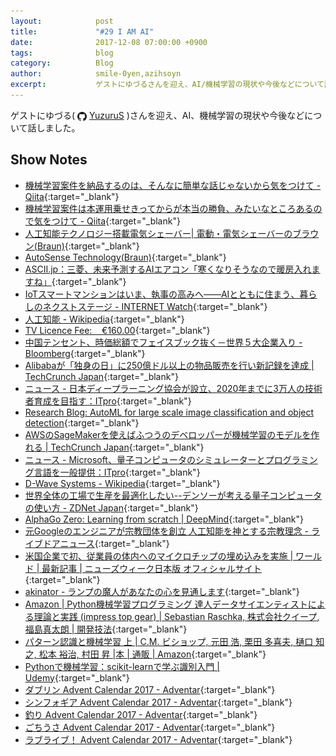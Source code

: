 ```yaml
---
layout:            post
title:             "#29 I AM AI"
date:              2017-12-08 07:00:00 +0900
tags:              blog
category:          Blog
author:            smile-0yen,azihsoyn
excerpt:           ゲストにゆづるさんを迎え、AI/機械学習の現状や今後などについて話しました。
---
```

ゲストにゆづる(
<img title="github" alt="github" src="../assets/GitHub-Mark.png" height="15" width="15" align="absmiddle"/> [YuzuruS](https://github.com/YuzuruS)
)さんを迎え、AI、機械学習の現状や今後などについて話しました。

## Show Notes
- [機械学習案件を納品するのは、そんなに簡単な話じゃないから気をつけて \- Qiita](https://qiita.com/yoshizaki_kkgk/items/fa8b45918445bb3e6dc3){:target="_blank"}
- [機械学習案件は本運用乗せきってからが本当の勝負、みたいなところあるので気をつけて \- Qiita](https://qiita.com/piyo7/items/59068fed6fb3e4b53174){:target="_blank"}
- [人工知能テクノロジー搭載電気シェーバー\| 電動・電気シェーバーのブラウン\(Braun\)](https://www.braun.jp/ja-jp/male-grooming/shavers-for-men/autosense-technology){:target="_blank"}
- [AutoSense Technology\(Braun\)](https://us.braun.com/en-us/male-grooming/shavers-for-men/autosense-technology){:target="_blank"}
- [ASCII\.jp：三菱、未来予測するAIエアコン「寒くなりそうなので暖房入れますね」](http://ascii.jp/elem/000/001/535/1535329/){:target="_blank"}
- [IoTスマートマンションはいま、執事の高みへ――AIとともに住まう、暮らしのネクストステージ \- INTERNET Watch](https://internet.watch.impress.co.jp/docs/special/1093838.html){:target="_blank"}
- [人工知能 \- Wikipedia](https://ja.wikipedia.org/wiki/%E4%BA%BA%E5%B7%A5%E7%9F%A5%E8%83%BD){:target="_blank"}
- [TV Licence Fee:    €160\.00](http://www.anpost.ie/AnPost/MainContent/Personal+Customers/More+from+An+Post/TV+Licence/TV+Licence+home#second){:target="_blank"}
- [中国テンセント、時価総額でフェイスブック抜く－世界５大企業入り \- Bloomberg](https://www.bloomberg.co.jp/news/articles/2017-11-21/OZRZVD6TTDS101){:target="_blank"}
- [Alibabaが「独身の日」に250億ドル以上の物品販売を行い新記録を達成 \| TechCrunch Japan](http://jp.techcrunch.com/2017/11/12/2017-11-11-alibaba-smashes-its-singles-day-record/){:target="_blank"}
- [ニュース \- 日本ディープラーニング協会が設立、2020年までに3万人の技術者育成を目指す：ITpro](http://itpro.nikkeibp.co.jp/atcl/news/17/100402400/?rt=nocnt){:target="_blank"}
- [Research Blog: AutoML for large scale image classification and object detection](https://research.googleblog.com/2017/11/automl-for-large-scale-image.html){:target="_blank"}
- [AWSのSageMakerを使えばふつうのデベロッパーが機械学習のモデルを作れる \| TechCrunch Japan](http://jp.techcrunch.com/2017/11/30/2017-11-29-aws-releases-sagemaker-to-make-it-easier-to-build-and-deploy-machine-learning-models/){:target="_blank"}
- [ニュース \- Microsoft、量子コンピュータのシミュレーターとプログラミング言語を一般提供：ITpro](http://itpro.nikkeibp.co.jp/atcl/news/17/092602343/?rt=nocnt){:target="_blank"}
- [D\-Wave Systems \- Wikipedia](https://ja.wikipedia.org/wiki/D-Wave_Systems){:target="_blank"}
- [世界全体の工場で生産を最適化したい\-\-デンソーが考える量子コンピュータの使い方 \- ZDNet Japan](https://japan.zdnet.com/article/35104799/){:target="_blank"}
- [AlphaGo Zero: Learning from scratch \| DeepMind](https://deepmind.com/blog/alphago-zero-learning-scratch/){:target="_blank"}
- [元Googleのエンジニアが宗教団体を創立 人工知能を神とする宗教理念 \- ライブドアニュース](http://news.livedoor.com/article/detail/13709440/){:target="_blank"}
- [米国企業で初、従業員の体内へのマイクロチップの埋め込みを実施 \| ワールド \| 最新記事 \| ニューズウィーク日本版 オフィシャルサイト](http://www.newsweekjapan.jp/stories/world/2017/08/post-8107.php){:target="_blank"}
- [akinator - ランプの魔人があなたの心を見通します](http://jp.akinator.com/){:target="_blank"}
- [Amazon \| Python機械学習プログラミング 達人データサイエンティストによる理論と実践 \(impress top gear\) \| Sebastian Raschka, 株式会社クイープ, 福島真太朗 \| 開発技法](https://www.amazon.co.jp/Python%E6%A9%9F%E6%A2%B0%E5%AD%A6%E7%BF%92%E3%83%97%E3%83%AD%E3%82%B0%E3%83%A9%E3%83%9F%E3%83%B3%E3%82%B0-%E9%81%94%E4%BA%BA%E3%83%87%E3%83%BC%E3%82%BF%E3%82%B5%E3%82%A4%E3%82%A8%E3%83%B3%E3%83%86%E3%82%A3%E3%82%B9%E3%83%88%E3%81%AB%E3%82%88%E3%82%8B%E7%90%86%E8%AB%96%E3%81%A8%E5%AE%9F%E8%B7%B5-impress-top-gear/dp/4844380605/ref=pd_sim_14_8?_encoding=UTF8&psc=1&refRID=54C36G5AS979KWZJ54FH){:target="_blank"}
- [パターン認識と機械学習 上 \| C\.M\. ビショップ, 元田 浩, 栗田 多喜夫, 樋口 知之, 松本 裕治, 村田 昇 \|本 \| 通販 \| Amazon](https://www.amazon.co.jp/%E3%83%91%E3%82%BF%E3%83%BC%E3%83%B3%E8%AA%8D%E8%AD%98%E3%81%A8%E6%A9%9F%E6%A2%B0%E5%AD%A6%E7%BF%92-%E4%B8%8A-C-M-%E3%83%93%E3%82%B7%E3%83%A7%E3%83%83%E3%83%97/dp/4621061224/ref=pd_sim_14_20?_encoding=UTF8&psc=1&refRID=N3P5P226Q8ZCF5Z3P80C){:target="_blank"}
- [Pythonで機械学習：scikit\-learnで学ぶ識別入門 \| Udemy](https://www.udemy.com/python-scikit-learn/){:target="_blank"}
- [ダブリン Advent Calendar 2017 \- Adventar](https://adventar.org/calendars/2589){:target="_blank"}
- [シンフォギア Advent Calendar 2017 \- Adventar](https://adventar.org/calendars/2568){:target="_blank"}
- [釣り Advent Calendar 2017 \- Adventar](https://adventar.org/calendars/2204){:target="_blank"}
- [ごちうさ Advent Calendar 2017 \- Adventar](https://adventar.org/calendars/2124){:target="_blank"}
- [ラブライブ！ Advent Calendar 2017 \- Adventar](https://adventar.org/calendars/2079){:target="_blank"}
